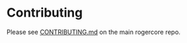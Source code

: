 # Contributing

Please see [CONTRIBUTING.md](https://github.com/RogerCore/RogerCore/blob/master/CONTRIBUTING.md) on the main rogercore repo.
